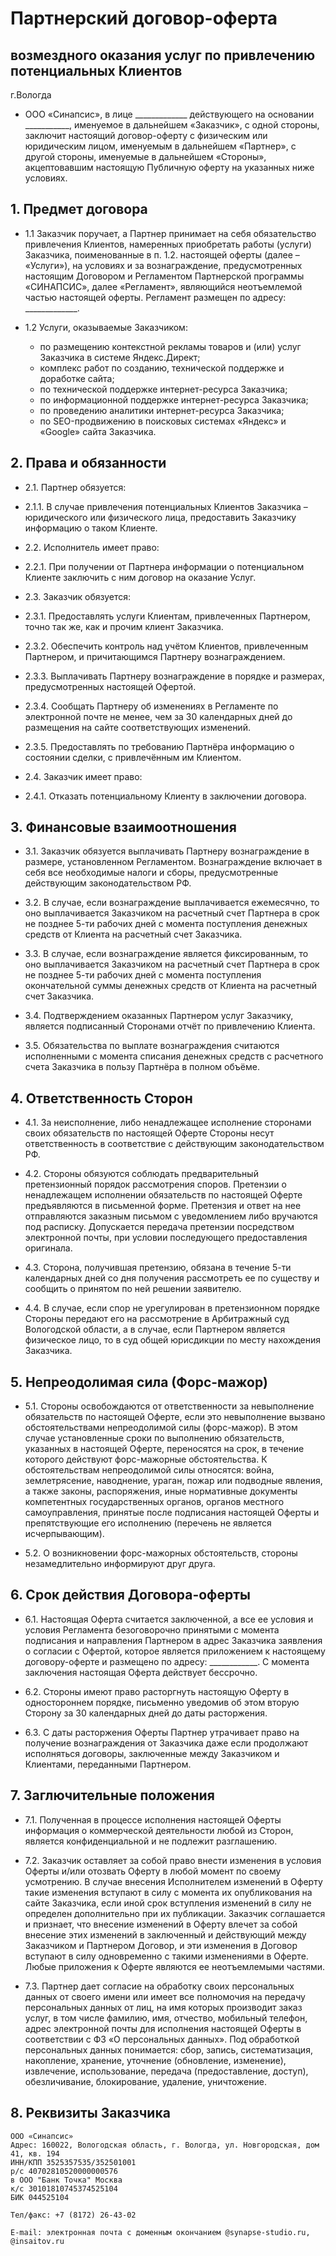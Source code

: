 # Партнерский договор-оферта
## возмездного оказания услуг по привлечению потенциальных Клиентов

г.Вологда

* ООО «Синапсис», в лице _____________ действующего на основании ___________,
  именуемое в дальнейшем «Заказчик», с одной стороны,
  заключит настоящий договор-оферту с физическим или юридическим лицом,
  именуемым в дальнейшем «Партнер», с другой стороны,
  именуемые в дальнейшем «Стороны», акцептовавшим настоящую
  Публичную оферту на указанных ниже условиях.

## 1. Предмет договора

* 1.1 Заказчик поручает, а Партнер принимает на себя обязательство
  привлечения Клиентов, намеренных приобретать работы (услуги) Заказчика,
  поименованные в п. 1.2. настоящей оферты (далее – «Услуги»),
  на условиях и за вознаграждение, предусмотренных настоящим
  Договором и Регламентом Партнерской программы «СИНАПСИС»,
  далее «Регламент», являющийся неотъемлемой частью настоящей оферты.
  Регламент размещен по адресу: _____________. 

* 1.2 Услуги, оказываемые Заказчиком: 
  - по размещению контекстной рекламы товаров и (или) услуг Заказчика в системе Яндекс.Директ;
  - комплекс работ по созданию, технической поддержке и доработке сайта;
  - по технической поддержке интернет-ресурса Заказчика;
  - по информационной поддержке интернет-ресурса Заказчика;
  - по проведению аналитики интернет-ресурса Заказчика;
  - по SEO-продвижению в поисковых системах «Яндекс» и «Google» сайта Заказчика.

## 2. Права и обязанности

* 2.1. Партнер обязуется:
* 2.1.1. В случае привлечения потенциальных Клиентов Заказчика – юридического
  или физического лица, предоставить Заказчику информацию о таком Клиенте.
  
* 2.2. Исполнитель имеет право:
* 2.2.1. При получении от Партнера информации о потенциальном Клиенте заключить с ним договор на оказание Услуг.
  
* 2.3. Заказчик обязуется:
* 2.3.1. Предоставлять услуги Клиентам, привлеченных Партнером, точно так же, как и прочим клиент Заказчика.
* 2.3.2. Обеспечить контроль над учётом Клиентов, привлеченным Партнером, и причитающимся Партнеру вознаграждением.
* 2.3.3. Выплачивать Партнеру вознаграждение в порядке и размерах, предусмотренных настоящей Офертой.
* 2.3.4. Сообщать Партнеру об изменениях в Регламенте по электронной почте не менее,
  чем за 30 календарных дней до размещения на сайте соответствующих изменений.
* 2.3.5. Предоставлять по требованию Партнёра информацию о состоянии сделки, с привлечённым им Клиентом.
  
* 2.4. Заказчик имеет право:
* 2.4.1. Отказать потенциальному Клиенту в заключении договора.

## 3. Финансовые взаимоотношения

* 3.1. Заказчик обязуется выплачивать Партнеру вознаграждение в размере, установленном Регламентом. 
Вознаграждение включает в себя все необходимые налоги и сборы, предусмотренные действующим законодательством РФ.

* 3.2. В случае, если вознаграждение выплачивается ежемесячно, то оно выплачивается Заказчиком
  на расчетный счет Партнера в срок не позднее 5-ти рабочих дней с момента поступления
  денежных средств от Клиента на расчетный счет Заказчика.
  
* 3.3. В случае, если вознаграждение является фиксированным, то оно выплачивается Заказчиком
  на расчетный счет Партнера в срок не позднее 5-ти рабочих дней с момента поступления
  окончательной суммы денежных средств от Клиента на расчетный счет Заказчика.
  
* 3.4. Подтверждением оказанных Партнером услуг Заказчику, является подписанный
  Сторонами отчёт по привлечению Клиента.
  
* 3.5. Обязательства по выплате вознаграждения считаются исполненными с момента списания
  денежных средств с расчетного счета Заказчика в пользу Партнёра в полном объёме.
  
## 4. Ответственность Сторон 

* 4.1. За неисполнение, либо ненадлежащее исполнение сторонами своих обязательств по настоящей
  Оферте Стороны несут ответственность в соответствие с действующим законодательством РФ.
  
* 4.2. Стороны обязуются соблюдать предварительный претензионный порядок рассмотрения споров.
  Претензии о ненадлежащем исполнении обязательств по настоящей Оферте предъявляются в письменной форме.
  Претензия и ответ на нее отправляются заказным письмом с уведомлением либо вручаются под расписку.
  Допускается передача претензии посредством электронной почты,
  при условии последующего предоставления оригинала.
  
* 4.3. Сторона, получившая претензию, обязана в течение 5-ти календарных дней
  со дня получения рассмотреть ее по существу и сообщить о принятом по ней решении заявителю.
  
* 4.4. В случае, если спор не урегулирован в претензионном порядке Стороны
  передают его на рассмотрение в Арбитражный суд Вологодской области, а в случае,
  если Партнером является физическое лицо, то в суд общей юрисдикции по месту нахождения Заказчика. 

## 5. Непреодолимая сила (Форс-мажор)

* 5.1. Стороны освобождаются от ответственности за невыполнение
  обязательств по настоящей Оферте, если это невыполнение вызвано
  обстоятельствами непреодолимой силы (форс-мажор). В этом случае
  установленные сроки по выполнению обязательств, указанных в
  настоящей Оферте, переносятся на срок, в течение которого действуют
  форс-мажорные обстоятельства. К обстоятельствам непреодолимой силы
  относятся: война, землетрясение, наводнение, ураган, пожар или
  подводные явления, а также законы, распоряжения, иные нормативные
  документы компетентных государственных органов, органов местного
  самоуправления, принятые после подписания настоящей Оферты и препятствующие
  его исполнению (перечень не является исчерпывающим).
  
* 5.2. О возникновении форс-мажорных обстоятельств, стороны незамедлительно
  информируют друг друга.

## 6. Срок действия Договора-оферты

* 6.1. Настоящая Оферта считается заключенной, а все ее условия и условия
  Регламента безоговорочно принятыми с момента подписания и направления
  Партнером в адрес Заказчика заявления о согласии с Офертой, которое
  является приложением к настоящему договору-оферте и размещено
  по адресу: ____________. 
  С момента заключения настоящая Оферта действует бессрочно.

* 6.2. Стороны имеют право расторгнуть настоящую Оферту в одностороннем порядке,
  письменно уведомив об этом вторую Сторону за 30 календарных дней до даты расторжения.
  
* 6.3. С даты расторжения Оферты Партнер утрачивает право на получение
  вознаграждения от Заказчика даже если продолжают исполняться договоры,
  заключенные между Заказчиком и Клиентами, переданными Партнером.  
  
## 7. Заглючительные положения

* 7.1. Полученная в процессе исполнения настоящей Оферты информация о
  коммерческой деятельности любой из Сторон, является конфиденциальной
  и не подлежит разглашению.

* 7.2. Заказчик оставляет за собой право внести изменения в условия
  Оферты и/или отозвать Оферту в любой момент по своему усмотрению.
  В случае внесения Исполнителем изменений в Оферту такие изменения вступают в силу
  с момента их опубликования на сайте Заказчика, если иной срок вступления изменений
  в силу не определен дополнительно при их публикации. Заказчик соглашается и признает,
  что внесение изменений в Оферту влечет за собой внесение этих изменений
  в заключенный и действующий между Заказчиком и Партнером Договор, и эти изменения в
  Договор вступают в силу одновременно с такими изменениями в Оферте.
  Любые приложения к Оферте являются ее неотъемлемыми частями.

* 7.3. Партнер дает согласие на обработку своих персональных данных от своего имени
  или имеет все полномочия на передачу персональных данных от лиц, на имя которых
  производит заказ услуг, в том числе фамилию, имя, отчество, мобильный телефон,
  адрес электронной почты для исполнения настоящей Оферты в соответствии с ФЗ «О персональных данных».
  Под обработкой персональных данных понимается: сбор, запись, систематизация, накопление,
  хранение, уточнение (обновление, изменение), извлечение, использование,
  передача (предоставление, доступ), обезличивание, блокирование, удаление, уничтожение.

## 8. Реквизиты Заказчика
```
ООО «Синапсис» 
Адрес: 160022, Вологодская область, г. Вологда, ул. Новгородская, дом 41, кв. 194 
ИНН/КПП 3525357535/352501001 
р/с 40702810520000000576 
в ООО "Банк Точка" Москва
к/с 30101810745374525104
БИК 044525104

Тел/факс: +7 (8172) 26-43-02

E-mail: электронная почта с доменным окончанием @synapse-studio.ru, @insaitov.ru

```
